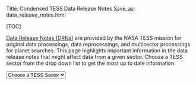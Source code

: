Title: Condensed TESS Data Release Notes
Save_as: data_release_notes.html

[TOC]

[Data Release Notes (DRNs)](https://archive.stsci.edu/tess/tess_drn.html) are provided by the NASA TESS mission for original data processings, data reprocessings, and multisector processings for planet searches. This page highlights important information in the data release notes that might affect data from a given sector. Choose a TESS sector from the drop down list to get the most up to date information.

<div>
  <div id="TESSSector">
    <form id="sectorform">
      <select id="sectors" class="form-control form-control-lg">
        <option value="" selected>Choose a TESS Sector</option>
        <option value="sector-1">1</option>
        <option value="sector-2">2</option>
        <option value="sector-3">3</option>
        <option value="sector-4">4</option>
        <option value="sector-5">5</option>
        <option value="sector-6">6</option>
        <option value="sector-7">7</option>
        <option value="sector-8">8</option>
        <option value="sector-9">9</option>
        <option value="sector-10">10</option>
        <option value="sector-11">11</option>
        <option value="sector-12">12</option>
        <option value="sector-13">13</option>
        <option value="sector-14">14</option>
        <option value="sector-15">15</option>
        <option value="sector-16">16</option>
        <option value="sector-17">17</option>
        <option value="sector-18">18</option>
        <option value="sector-19">19</option>
        <option value="sector-20">20</option>
        <option value="sector-21">21</option>
        <option value="sector-22">22</option>
        <option value="sector-23">23</option>
        <option value="sector-24">24</option>
        <option value="sector-25">25</option>
        <option value="sector-26">26</option>
        <option value="sector-27">27</option>
        <option value="sector-28">28</option>
        <option value="sector-29">29</option>
        <option value="sector-30">30</option>
        <option value="sector-31">31</option>
        <option value="sector-32">32</option>
        <option value="sector-33">33</option>
        <option value="sector-34">34</option>
        <option value="sector-35">35</option>
        <option value="sector-36">36</option>
        <option value="sector-37">37</option>
        <option value="sector-38">38</option>
        <option value="sector-39">39</option>
        <option value="sector-40">40</option>
        <option value="sector-41">41</option>
        <option value="sector-42">42</option>
        <option value="sector-43">43</option>
        <option value="sector-44">44</option>
        <option value="sector-45">45</option>
        <option value="sector-46">46</option>
        <option value="sector-47">47</option>
        <option value="sector-48">48</option>
        <option value="sector-49">49</option>
        <option value="sector-50">50</option>
        <option value="sector-51">51</option>
        <option value="sector-52">52</option>
        <option value="sector-53">53</option>
	<option value="sector-54">54</option>
	<option value="sector-55">55</option>
	<option value="sector-56">56</option>
	<option value="sector-57">57</option>
	<option value="sector-58">58</option>
	<option value="sector-59">59</option>
	<option value="sector-60">60</option>
	<option value="sector-61">61</option>
	<option value="sector-62">62</option>
	<option value="sector-63">63</option>
	<option value="sector-64">64</option>

      </select>
    </form>
    <br>

    <div id="sector-1" class="drn">
      {! content/docs/data-release-notes/sector_1.html !}
    </div>

    <div id="sector-2" class="drn">
      {! content/docs/data-release-notes/sector_2.html !}
    </div>

    <div id="sector-3" class="drn">
      {! content/docs/data-release-notes/sector_3.html !}
    </div>

    <div id="sector-4" class="drn">
      {! content/docs/data-release-notes/sector_4.html !}
    </div>

    <div id="sector-5" class="drn">
      {! content/docs/data-release-notes/sector_5.html !}
    </div>

    <div id="sector-6" class="drn">
      {! content/docs/data-release-notes/sector_6.html !}
    </div>

    <div id="sector-7" class="drn">
      {! content/docs/data-release-notes/sector_7.html !}
    </div>

    <div id="sector-8" class="drn">
      {! content/docs/data-release-notes/sector_8.html !}
    </div>

    <div id="sector-9" class="drn">
      {! content/docs/data-release-notes/sector_9.html !}
    </div>

    <div id="sector-10" class="drn">
      {! content/docs/data-release-notes/sector_10.html !}
    </div>

    <div id="sector-11" class="drn">
      {! content/docs/data-release-notes/sector_11.html !}
    </div>

    <div id="sector-12" class="drn">
      {! content/docs/data-release-notes/sector_12.html !}
    </div>

    <div id="sector-13" class="drn">
      {! content/docs/data-release-notes/sector_13.html !}
    </div>

    <div id="sector-14" class="drn">
      {! content/docs/data-release-notes/sector_14.html !}
    </div>

    <div id="sector-15" class="drn">
      {! content/docs/data-release-notes/sector_15.html !}
    </div>

    <div id="sector-16" class="drn">
      {! content/docs/data-release-notes/sector_16.html !}
    </div>

    <div id="sector-17" class="drn">
      {! content/docs/data-release-notes/sector_17.html !}
    </div>

    <div id="sector-18" class="drn">
      {! content/docs/data-release-notes/sector_18.html !}
    </div>

    <div id="sector-19" class="drn">
      {! content/docs/data-release-notes/sector_19.html !}
    </div>

    <div id="sector-20" class="drn">
      {! content/docs/data-release-notes/sector_20.html !}
    </div>

    <div id="sector-21" class="drn">
      {! content/docs/data-release-notes/sector_21.html !}
    </div>

    <div id="sector-22" class="drn">
      {! content/docs/data-release-notes/sector_22.html !}
    </div>

    <div id="sector-23" class="drn">
      {! content/docs/data-release-notes/sector_23.html !}
    </div>

    <div id="sector-24" class="drn">
      {! content/docs/data-release-notes/sector_24.html !}
    </div>

    <div id="sector-25" class="drn">
      {! content/docs/data-release-notes/sector_25.html !}
    </div>

    <div id="sector-26" class="drn">
      {! content/docs/data-release-notes/sector_26.html !}
    </div>

    <div id="sector-27" class="drn">
      {! content/docs/data-release-notes/sector_27.html !}
    </div>

    <div id="sector-28" class="drn">
      {! content/docs/data-release-notes/sector_28.html !}
    </div>

    <div id="sector-29" class="drn">
      {! content/docs/data-release-notes/sector_29.html !}
    </div>

    <div id="sector-30" class="drn">
      {! content/docs/data-release-notes/sector_30.html !}
    </div>

    <div id="sector-31" class="drn">
      {! content/docs/data-release-notes/sector_31.html !}
    </div>

    <div id="sector-32" class="drn">
      {! content/docs/data-release-notes/sector_32.html !}
    </div>

    <div id="sector-33" class="drn">
      {! content/docs/data-release-notes/sector_33.html !}
    </div>

    <div id="sector-34" class="drn">
      {! content/docs/data-release-notes/sector_34.html !}
    </div>

    <div id="sector-35" class="drn">
      {! content/docs/data-release-notes/sector_35.html !}
    </div>

    <div id="sector-36" class="drn">
      {! content/docs/data-release-notes/sector_36.html !}
    </div>

    <div id="sector-37" class="drn">
      {! content/docs/data-release-notes/sector_37.html !}
    </div>

    <div id="sector-38" class="drn">
      {! content/docs/data-release-notes/sector_38.html !}
    </div>

    <div id="sector-39" class="drn">
      {! content/docs/data-release-notes/sector_39.html !}
    </div>

    <div id="sector-40" class="drn">
      {! content/docs/data-release-notes/sector_40.html !}
    </div>

    <div id="sector-41" class="drn">
      {! content/docs/data-release-notes/sector_41.html !}
    </div>

    <div id="sector-42" class="drn">
      {! content/docs/data-release-notes/sector_42.html !}
    </div>

    <div id="sector-43" class="drn">
      {! content/docs/data-release-notes/sector_43.html !}
    </div>

    <div id="sector-44" class="drn">
      {! content/docs/data-release-notes/sector_44.html !}
    </div>

    <div id="sector-45" class="drn">
      {! content/docs/data-release-notes/sector_45.html !}
    </div>

    <div id="sector-46" class="drn">
      {! content/docs/data-release-notes/sector_46.html !}
    </div>

    <div id="sector-47" class="drn">
      {! content/docs/data-release-notes/sector_47.html !}
    </div>

    <div id="sector-48" class="drn">
      {! content/docs/data-release-notes/sector_48.html !}
    </div>

    <div id="sector-49" class="drn">
      {! content/docs/data-release-notes/sector_49.html !}
    </div>
    <div id="sector-50" class="drn">
      {! content/docs/data-release-notes/sector_50.html !}
    </div>

    <div id="sector-51" class="drn">
      {! content/docs/data-release-notes/sector_51.html !}
    </div>

    <div id="sector-52" class="drn">
      {! content/docs/data-release-notes/sector_52.html !}
    </div>

    <div id="sector-53" class="drn">
      {! content/docs/data-release-notes/sector_53.html !}
    </div>

    <div id="sector-53" class="drn">
      {! content/docs/data-release-notes/sector_53.html !}
    </div>

    <div id="sector-54" class="drn">
      {! content/docs/data-release-notes/sector_54.html !}
    </div>

    <div id="sector-55" class="drn">
      {! content/docs/data-release-notes/sector_55.html !}
    </div>

    <div id="sector-56" class="drn">
      {! content/docs/data-release-notes/sector_56.html !}
    </div>

    <div id="sector-57" class="drn">
      {! content/docs/data-release-notes/sector_57.html !}
    </div>

    <div id="sector-58" class="drn">
      {! content/docs/data-release-notes/sector_58.html !}
    </div>

     <div id="sector-59" class="drn">
      {! content/docs/data-release-notes/sector_59.html !}
    </div>

     <div id="sector-60" class="drn">
      {! content/docs/data-release-notes/sector_60.html !}
    </div>

    <div id="sector-61" class="drn">
      {! content/docs/data-release-notes/sector_61.html !}
    </div>

    <div id="sector-62" class="drn">
      {! content/docs/data-release-notes/sector_62.html !}
    </div>

    <div id="sector-63" class="drn">
      {! content/docs/data-release-notes/sector_63.html !}
    </div>

    <div id="sector-64" class="drn">
      {! content/docs/data-release-notes/sector_64.html !}
    </div>

  </div>
</div>
